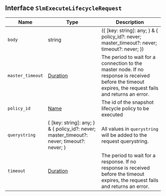 ## Interface `SlmExecuteLifecycleRequest`

| Name | Type | Description |
| - | - | - |
| `body` | string | ({ [key: string]: any; } & { policy_id?: never; master_timeout?: never; timeout?: never; }) | All values in `body` will be added to the request body. |
| `master_timeout` | [Duration](./Duration.md) | The period to wait for a connection to the master node. If no response is received before the timeout expires, the request fails and returns an error. |
| `policy_id` | [Name](./Name.md) | The id of the snapshot lifecycle policy to be executed |
| `querystring` | { [key: string]: any; } & { policy_id?: never; master_timeout?: never; timeout?: never; } | All values in `querystring` will be added to the request querystring. |
| `timeout` | [Duration](./Duration.md) | The period to wait for a response. If no response is received before the timeout expires, the request fails and returns an error. |
